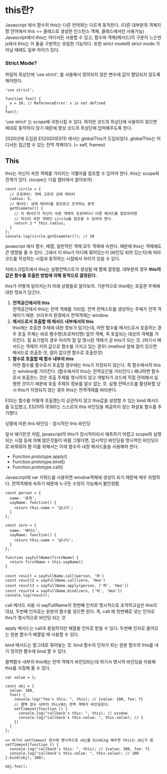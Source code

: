 # this란?

Javascript 에서 함수의 this는 다른 언어와는 다르게 동작한다. (다른 대부분의 객체지향 언어에서 this == 클래스로 생성한 인스턴스 객체, 클래스에서만 사용가능)
Javascript에서 this는 어디서든 사용할 수 있고, 함수와 객체(메서드)의 구분이 느슨한 js에서 this는 이 둘을 구분하는 유일한 기능이다.
또한 strict mode와 strict mode 가 아닐 때에도 일부 차이가 있다.

### Strict Mode?

파일의 최상단에 'use strict'; 를 사용해서 정의되지 않은 변수에 값이 할당되지 않도록 해야한다.

```
'use strict';

function foo() {
  x = 10; // ReferenceError: x is not defined
}
foo();
```

'use strict' 는 scope에 국한시킬 수 있다.
하지만 코드의 최상단에 사용하지 않으면 제대로 동작하지 않기 때문에
항상 코드의 최상단에 입력해주도록 한다.

2020년에 도입된 ES2020(ES11) 에서는 globalThis가 도입되었다.
globalThis는 어디서든 접근할 수 있는 전역 객체이다.
(= self, frames)

## This

this는 자신이 속한 객체를 가리키는 식별자를 참조할 수 있어야 한다.
this는 scope와 관계가 있다. (scope는 다음 챕터에서 알아보자)

```
const circle = {
  // 프로퍼티: 객체 고유의 상태 데이터
  radius: 5,
  // 메서드: 상태 데이터를 참조하고 조작하는 동작
  getDiameter() {
    // 이 메서드가 자신이 속한 객체의 프로퍼티나 다른 메서드를 참조하려면
    // 자신이 속한 객체인 circle을 참조할 수 있어야 한다.
    return 2 * this.radius;
  }
};
console.log(circle.getDiameter()); // 10
```

javascript 에서 함수, 배열, 일반적인 객체 모두 객체에 속한다.
때문에 this는 객체에도 큰 영향을 줄 수 있다.
그래서 이 this가 어디에 묶어있는지 (바인딩 되어 있는지)에 따라
코드를 작성하는 시점과 동작하는 시점에서 차이가 있을 수 있다.

자바스크립트에서 this는 실행컨텍스트가 생성될 때 함께 결정됨.
대부분의 경우 **this의 값은 함수를 호출한 방법에 의해 동적으로 결정된다.**

this가 어떻게 달라지는지 아래 상황들로 알아보자.
기본적으로 this에는 호출한 주체에 대한 정보가 담긴다.

1. **전역공간에서의 this** </br>
   전역공간에서 this는 전역 객체를 가리킴.
   전역 컨텍스트를 생성하는 주체가 전역 객체이기 때문.
   브라우저 환경에서 전역객체는 window.
2. **메서드로서 호출할 때 메서드 내부에서의 this** </br>
   this에는 호출한 주체에 대한 정보가 담기는데, 어떤 함수를 메서드로서 호출하는 경우 호출 주체는 바로 함수명(프로퍼티명) 앞의 객체, 즉 호출되는 대상의 객체를 가리킨다. 점 표기법의 경우 마지막 점 앞 명시된 객체가 곧 this가 되는 것.
   (여기서 메서드는 객체의 키의 값으로 함수를 가지고 있는 경우)
   (method 앞에 점이 있으면 메서드로 호출한 것, 점이 없으면 함수로 호출한것)
3. **함수로 호출할 때 함수 내부의 this** </br>
   어떤 함수를 함수로서 호출할 경우에는 this가 지정되지 않는다.
   즉 함수에서의 this는 window를 가리킨다. (함수에서의 this는 전역공간을 가리킨다.)
   왜냐하면 함수로서 호출한느 것은 호출 주체를 명시하지 않고 개발자가 코드에 직접 관여해서 실행한 것이기 때문에 호출 주체의 정보를 알수 없는 것. 실행 컨텍스트를 활성화할 당시 this가 지정되지 않는 경우 this는 전역객체를 바라본다.

ES5는 함수를 어떻게 호출했는지 상관하지 않고 this값을 설정할 수 있는 bind 메서드를 도입했고,
ES2015 (ES6)는 스스로의 this 바인딩을 제공하지 않는 화살표 함수를 추가했다.

상황에 따른 this 바인딩 - 암시적인 this 바인딩

앞서 얘기한것 처럼, javascript의 this가 암시적이라서 예측하기 어렵고 scope와 실행되는 시점 등에 의해 많은것들이 바뀜
그렇다면, 암시적인 바인딩을 명시적인 바인딩으로 바꿔줘야 함
이를 위해서는 아래 함수의 내장 메서드들을 사용해야 한다.

- Function.prototype.apply()
- Function.prototype.bind()
- Function.prototype.call()

Javascirpt에 var 키워드를 사용하면 window객체에 생성이 되기 때문에 매우 위험하다.
전역객체에 속하기 때문에 누구든 수정이 가능해서 불안정함.

```
const person = {
  name: '준희',
  sayName: function() {
    return this.name + '입니다';
  }
};

const zero = {
  name: '베이스',
  sayName: function() {
    return this.name + '입니다';
  }
};

function sayFullName(firstName) {
  return firstName + this.sayName()
}

cosnt result = sayFullName.call(person, '허')
cosnt result2 = sayFullName.call(zero, 'Heo')
cosnt result3 = sayFullName.apply(person, ['허', 'Heo'])
const result4 = sayFullName.bind(zero, ['허', 'Heo'])
console.log(result);
```

call 메서드 사용 시 sayFullName의 첫번째 인자로 명시적으로 조작하고싶은 this의 대상,
두번째 인자로는 원본의 함수를 넣으면 된다.
즉, call 에 첫번째로 넣는 인자로 this가 명시적으로 바인딩 되는 것

apply 메서드는 call과 동일하지만 배열을 인자로 받을 수 있다.
두번째 인자로 들어오는 원본 함수가 배열일 때 사용할 수 있다.

bind 메서드는 말그대로 묶어놓는 것. bind 함수의 인자가 되는 원본 함수의 this를
내가 정의한 함수에 bind 할 수 있다.

콜백함수 내부의 this에는 전역 객체가 바인딩되는데 여기서 명시적 바인딩을 이용해
this를 지정해 줄 수 있다.

```
var value = 1;

const obj = {
  value: 100,
  foo() {
    console.log("foo's this: ", this); // {value: 100, foo: f}
    // 콜백 함수 내부의 this에는 전역 객체가 바인딩된다.
    setTimeout(function () {
      console.log("callback's this: ", this); // window
      console.log("callback's this.value: ", this.value); // 1
    })
  }
};

=> 여기서 setTimeout 함수에 명시적으로 obj를 binding 해주면 this는 obj가 됨
setTimeout(function () {
  console.log("callback's this: ", this); // {value: 100, foo: f}
  console.log("callback's this.value: ", this.value); // 100
}.bind(obj), 100);

obj.foo();
```

